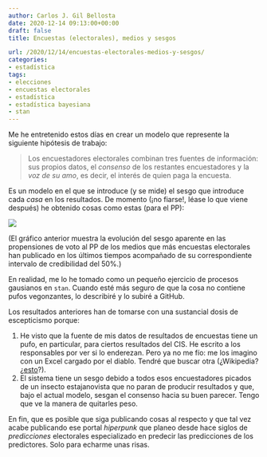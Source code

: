 ```yaml
---
author: Carlos J. Gil Bellosta
date: 2020-12-14 09:13:00+00:00
draft: false
title: Encuestas (electorales), medios y sesgos

url: /2020/12/14/encuestas-electorales-medios-y-sesgos/
categories:
- estadística
tags:
- elecciones
- encuestas electorales
- estadística
- estadística bayesiana
- stan
---
```


Me he entretenido estos días en crear un modelo que represente la siguiente hipótesis de trabajo:

>Los encuestadores electorales combinan tres fuentes de información: sus propios datos, el _consenso_ de los restantes encuestadores y la _voz de su amo_, es decir, el interés de quien paga la encuesta.

Es un modelo en el que se introduce (y se mide) el sesgo que introduce cada  _casa_ en los resultados. De momento (¡no fiarse!, léase lo que viene después) he obtenido cosas como estas (para el PP):

![](/wp-uploads/2020/12/sesgos_pp.png)

(El gráfico anterior muestra la evolución del sesgo aparente en las propensiones de voto al PP de los medios que más encuestas electorales han publicado en los últimos tiempos acompañado de su correspondiente intervalo de credibilidad del 50%.)

En realidad, me lo he tomado como un pequeño ejercicio de procesos gausianos en `stan`. Cuando esté más seguro de que la cosa no contiene pufos vegonzantes, lo describiré y lo subiré a GitHub.

Los resultados anteriores han de tomarse con una sustancial dosis de escepticismo porque:

1. He visto que la fuente de mis datos de resultados de encuestas tiene un pufo, en particular, para ciertos resultados del CIS. He escrito a los responsables por ver si lo enderezan. Pero ya no me fío: me los imagino con un Excel cargado por el diablo. Tendré que buscar otra (¿Wikipedia? ¿[esto](https://estaticos.elmundo.es/elmundo/2019/datos/oct/s1/encuestas_errejon/d3_polls_zoom/js/datos_v38.js)?).
2. El sistema tiene un sesgo debido a todos esos encuestadores picados de un insecto estajanovista que no paran de producir resultados y que, bajo el actual modelo, sesgan el consenso hacia su buen parecer. Tengo que ve la manera de quitarles peso.

En fin, que es posible que siga publicando cosas al respecto y que tal vez acabe publicando ese portal _hiperpunk_ que planeo desde hace siglos de _predicciones_ electorales especializado en predecir las predicciones de los predictores. Solo para echarme unas risas.